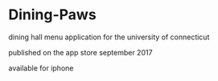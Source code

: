 # Dining-Paws
dining hall menu application for the university of connecticut

published on the app store september 2017

available for iphone
